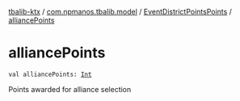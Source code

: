 [tbalib-ktx](../../index.md) / [com.npmanos.tbalib.model](../index.md) / [EventDistrictPointsPoints](index.md) / [alliancePoints](./alliance-points.md)

# alliancePoints

`val alliancePoints: `[`Int`](https://kotlinlang.org/api/latest/jvm/stdlib/kotlin/-int/index.html)

Points awarded for alliance selection

